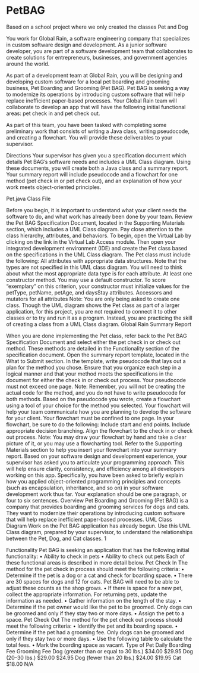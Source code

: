 # PetBAG
Based on a school project where we only created the classes Pet and Dog

You work for Global Rain, a software engineering company that specializes in custom software design and development. As a junior software developer, you are part of a software development team that collaborates to create solutions for entrepreneurs, businesses, and government agencies around the world.

As part of a development team at Global Rain, you will be designing and developing custom software for a local pet boarding and grooming business, Pet Boarding and Grooming (Pet BAG). Pet BAG is seeking a way to modernize its operations by introducing custom software that will help replace inefficient paper-based processes. Your Global Rain team will collaborate to develop an app that will have the following initial functional areas: pet check in and pet check out.

As part of this team, you have been tasked with completing some preliminary work that consists of writing a Java class, writing pseudocode, and creating a flowchart. You will provide these deliverables to your supervisor.

Directions
Your supervisor has given you a specification document which details Pet BAG’s software needs and includes a UML Class diagram. Using these documents, you will create both a Java class and a summary report. Your summary report will include pseudocode and a flowchart for one method (pet check in or pet check out), and an explanation of how your work meets object-oriented principles.

Pet.java Class File

Before you begin, it is important to understand what your client needs the software to do, and what work has already been done by your team. Review the Pet BAG Specification Document, located in the Supporting Materials section, which includes a UML Class diagram. Pay close attention to the class hierarchy, attributes, and behaviors.
To begin, open the Virtual Lab by clicking on the link in the Virtual Lab Access module. Then open your integrated development environment (IDE) and create the Pet class based on the specifications in the UML Class diagram. The Pet class must include the following:
All attributes with appropriate data structures. Note that the types are not specified in this UML class diagram. You will need to think about what the most appropriate data type is for each attribute.
At least one constructor method. You may use a default constructor. To score “exemplary” on this criterion, your constructor must initialize values for the petType, petName, petAge, and daysStay attributes.
Accessors and mutators for all attributes
Note: You are only being asked to create one class. Though the UML diagram shows the Pet class as part of a larger application, for this project, you are not required to connect it to other classes or to try and run it as a program. Instead, you are practicing the skill of creating a class from a UML Class diagram.
Global Rain Summary Report

When you are done implementing the Pet class, refer back to the Pet BAG Specification Document and select either the pet check in or check out method. These methods are detailed in the Functionality section of the specification document.
Open the summary report template, located in the What to Submit section. In the template, write pseudocode that lays out a plan for the method you chose. Ensure that you organize each step in a logical manner and that your method meets the specifications in the document for either the check in or check out process. Your pseudocode must not exceed one page.
Note: Remember, you will not be creating the actual code for the method, and you do not have to write pseudocode for both methods.
Based on the pseudocode you wrote, create a flowchart using a tool of your choice for the method you selected. Your flowchart will help your team communicate how you are planning to develop the software for your client. Your flowchart must be confined to one page. In your flowchart, be sure to do the following:
Include start and end points.
Include appropriate decision branching.
Align the flowchart to the check in or check out process.
Note: You may draw your flowchart by hand and take a clear picture of it, or you may use a flowcharting tool. Refer to the Supporting Materials section to help you insert your flowchart into your summary report.
Based on your software design and development experience, your supervisor has asked you to articulate your programming approach. This will help ensure clarity, consistency, and efficiency among all developers working on this app. Specifically, you have been asked to briefly explain how you applied object-oriented programming principles and concepts (such as encapsulation, inheritance, and so on) in your software development work thus far. Your explanation should be one paragraph, or four to six sentences.
Overview
Pet Boarding and Grooming (Pet BAG) is a company that provides boarding and grooming services for
dogs and cats. They want to modernize their operations by introducing custom software that will help
replace inefficient paper-based processes.
UML Class Diagram
Work on the Pet BAG application has already begun. Use this UML Class diagram, prepared by your
supervisor, to understand the relationships between the Pet, Dog, and Cat classes.
1









Functionality
Pet BAG is seeking an application that has the following initial functionality:
• Ability to check in pets
• Ability to check out pets
Each of these functional areas is described in more detail below.
Pet Check In
The method for the pet check in process should meet the following criteria:
• Determine if the pet is a dog or a cat and check for boarding space.
• There are 30 spaces for dogs and 12 for cats. Pet BAG will need to be able to adjust these counts
as the shop grows.
• If there is space for a new pet, collect the appropriate information. For returning pets, update
the information as needed.
• Gather information on the length of the stay.
• Determine if the pet owner would like the pet to be groomed. Only dogs can be groomed and
only if they stay two or more days.
• Assign the pet to a space.
Pet Check Out
The method for the pet check out process should meet the following criteria:
• Identify the pet and its boarding space.
• Determine if the pet had a grooming fee. Only dogs can be groomed and only if they stay two or
more days.
• Use the following table to calculate the total fees.
• Mark the boarding space as vacant.
Type of Pet Daily Boarding Fee Grooming Fee
Dog (greater than or equal to 30 lbs.) $34.00 $29.95
Dog (20–30 lbs.) $29.00 $24.95
Dog (fewer than 20 lbs.) $24.00 $19.95
Cat $18.00 N/A 
